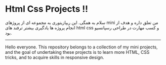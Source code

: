 # Html Css Projects !!
سلام به همگی. این ریپازیتوری به مجموعه ای از پروژهای mini من تعلق داره و هدف از انجام پروژه ها یادگیری بیشتر ترفند های html css و کسب مهارت در طراحی رسپانسیو بود.<br> <hr>
Hello everyone. This repository belongs to a collection of my mini projects, and the goal of undertaking these projects is to learn more HTML, CSS tricks, and to acquire skills in responsive design.

